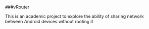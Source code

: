 ###vRouter


This is an academic project to explore the ability of sharing network between Android devices without rooting it
